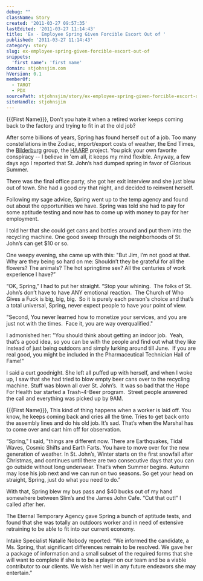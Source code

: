 ```yaml
---
debug: ""
className: Story
created: '2011-03-27 09:57:35'
lastEdited: '2011-03-27 11:14:43'
title: 'Ex - Employee Spring Given Forcible Escort Out of '
published: '2011-03-27 11:14:43'
category: story
slug: ex-employee-spring-given-forcible-escort-out-of
snippets:
  'first name': 'first name'
domain: stjohnsjim.com
hVersion: 0.1
memberOf:
  - TAROT
  - PDX
sourcePath: stjohnsjim/story/ex-employee-spring-given-forcible-escort-out-of.md
siteHandle: stjohnsjim
---
```

{{{First Name}}}, Don&rsquo;t you hate it when a retired worker keeps coming back to the factory and trying to fit in at the old job?

After some billions of years, Spring has found herself out of a job. Too many constellations in the Zodiac, import/export costs of weather, the End Times, the [Bilderburg][0] group, the [HAARP][1] project. You pick your own favorite conspiracy -- I believe in 'em all, it keeps my mind flexible. Anyway, a few days ago I reported that&nbsp;St. John&rsquo;s had dumped spring in favor of Glorious Summer.

There was the final office party, she got her exit interview and she just blew out of town. She had a good cry that night, and decided to reinvent herself.

Following my sage advice, Spring went up to the temp agency and found out about the opportunities we have. Spring was told she had to pay for some aptitude testing and now has to come up with money to pay for her employment.

I told her that she could get cans and bottles around and put them into the recycling machine. One good sweep through the neighborhoods of St. John&rsquo;s can get $10 or so.

One weepy evening, she came up with this: &quot;But Jim, I&rsquo;m not good at that. Why are they being so hard on me: Shouldn&rsquo;t they be grateful for all the flowers? The animals? The hot springtime sex? All the centuries of work experience I have?&rdquo;

&ldquo;OK, Spring,&rdquo; I had to put her straight. &ldquo;Stop your whining. &nbsp;The folks of St. John&rsquo;s don&rsquo;t have to have ANY emotional reaction. &nbsp;The Church of Who Gives a Fuck is big, big, big. &nbsp;So it is purely each person's choice and that&rsquo;s a total universal, Spring, never expect people to have your point of view.

&quot;Second, You never learned how to monetize your services, and you are just not with the times. &nbsp;Face it, you are way overqualified.&quot;

I admonished her: &quot;You should think about getting an indoor job. &nbsp;Yeah, that&rsquo;s a good idea, so you can be with the people and find out what they like instead of just being outdoors and simply lurking around till June. &nbsp;If you are real good, you might be included in the Pharmaceutical Technician Hall of Fame!&quot;

I said a curt goodnight. She left all puffed up with herself, and when I woke up, I saw that she had tried to blow empty beer cans over to the recycling machine. Stuff was blown all over St. John&rsquo;s. &nbsp;It was so bad that the Hope For Health bar started a Trash-4-Beer program. &nbsp;Street people answered the call and everything was picked up by 9AM.

{{{First Name}}}, This kind of thing happens when a worker is laid off. You know, he keeps coming back and cries all the time. Tries to get back onto the assembly lines and do his old job. It&rsquo;s sad. That&rsquo;s when the Marshal has to come over and cart him off for observation.

&ldquo;Spring,&quot; I said, &quot;things are different now. There are Earthquakes, Tidal Waves, Cosmic Shifts and Earth Farts. You have to move over for the new generation of weather. In St. John&rsquo;s, Winter starts on the first snowfall after Christmas, and continues until there are two consecutive days that you can go outside without long underwear. That&rsquo;s when Summer begins. Autumn may lose his job next and we can run on two seasons. So get your head on straight, Spring, just do what you need to do.&rdquo;

With that, Spring blew my bus pass and $40 bucks out of my hand somewhere between Slim&rsquo;s and the James John Cafe. &ldquo;Cut that out!&rdquo; I called after her.

The Eternal Temporary Agency gave Spring a bunch of aptitude tests, and found that she was totally an outdoors worker and in need of extensive retraining to be able to fit into our current economy.

Intake Specialist Natalie Nobody reported: &ldquo;We informed the candidate, a Ms. Spring, that significant differences remain to be resolved. We gave her a package of information and a small subset of the required forms that she will want to complete if she is to be a player on our team and be a viable contributor to our clients. We wish her well in any future endeavors she may entertain.&rdquo;&nbsp;

[0]: http://www.google.com/search?rls=en&amp;q=bilderberg.org&amp;ie=UTF-8&amp;oe=UTF-8
[1]: http://www.google.com/search?rls=en&amp;q=haarp&amp;ie=UTF-8&amp;oe=UTF-8